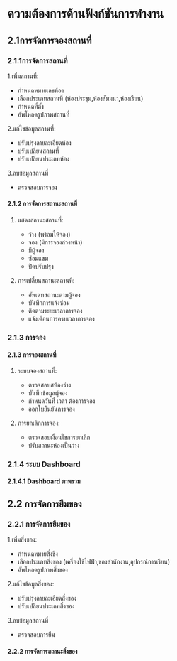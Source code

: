 # ความต้องการด้านฟังก์ชันการทำงาน
## 2.1การจัดการจองสถานที่
### 2.1.1การจัดการสถานที่

1.เพิ่มสถานที่:
  - กำหนดหมายเลขห้อง
  - เลือกประเภทสถานที่ (ห้องประชุม,ห้องสัมมนา,ห้องเรียน)
  - กำหนดที่ตั้ง
  - อัพโหลดรูปภาพสถานที่
    
2.แก้ไขข้อมูลสถานที่:
  - ปรับปรุงลายละเอียดห้อง
  - ปรับเปลี่ยนสถานที่
  - ปรับเปลี่ยนประเถทห้อง
    
3.ลบข้อมูลสถานที่
  - ตรวจสอบการจอง

#### 2.1.2 การจัดการสถานะสถานที่
1. แสดงสถานะสถานที่:
   - ว่าง (พร้อมให้จอง)
   - จอง (มีการจองล่วงหน้า)
   - มีผู้จอง
   - ซ่อมแซม
   - ปิดปรับปรุง

2. การเปลี่ยนสถานะสถานที่:
   - อัพเดทสถานะตามผู้จอง
   - บันทึกการแจ้งซ่อม
   - ติดตามระยะเวลาการจอง
   - แจ้งเตือนการครบเวลาการจอง
     
### 2.1.3 การจอง
#### 2.1.3 การจองสถานที่
1. ระบบจองสถานที่:
   - ตรวจสอบสห้องว่าง
   - บันทึกข้อมูลผู้จอง
   - กำหนดวันที่ เวลา ต้องการจอง
   - ออกใบยืนยันการจอง

2. การยกเลิกการจอง:
   - ตรวจสอบเงื่อนไขการยกเลิก
   - ปรับสถานะห้องเป็นว่าง
   
### 2.1.4 ระบบ Dashboard
#### 2.1.4.1 Dashboard ภาพรวม


## 2.2 การจัดการยืมของ
### 2.2.1 การจัดการยืมของ
1.เพิ่มสิ่งของ:
  - กำหนดหมายสิ่งขิง
  - เลือกประเภทสิ่งของ (เครื่องใช้ไฟฟ้า,ของสำนักงาน,อุปกรณ์การเรียน)
  - อัพโหลดรูปภาพสิ่งของ
    
2.แก้ไขข้อมูลสิ่งของ:
  - ปรับปรุงลายละเอียดสิ่งของ
  - ปรับเปลี่ยนประเถทสิ่งของ
    
3.ลบข้อมูลสถานที่
  - ตรวจสอบการยืม

#### 2.2.2 การจัดการสถานะสิ่งของ
